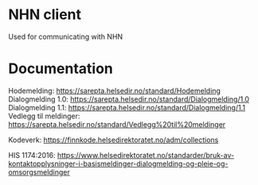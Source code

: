 # NHN client
Used for communicating with NHN

# Documentation

Hodemelding: https://sarepta.helsedir.no/standard/Hodemelding  
Dialogmelding 1.0: https://sarepta.helsedir.no/standard/Dialogmelding/1.0  
Dialogmelding 1.1: https://sarepta.helsedir.no/standard/Dialogmelding/1.1  
Vedlegg til meldinger: https://sarepta.helsedir.no/standard/Vedlegg%20til%20meldinger  

Kodeverk: https://finnkode.helsedirektoratet.no/adm/collections

HIS 1174:2016: https://www.helsedirektoratet.no/standarder/bruk-av-kontaktopplysninger-i-basismeldinger-dialogmelding-og-pleie-og-omsorgsmeldinger
